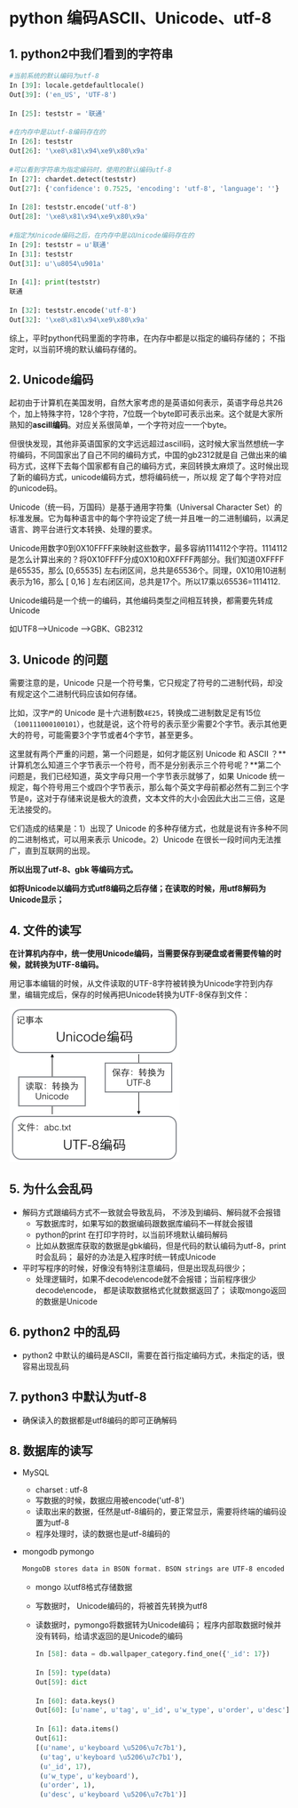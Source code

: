 # python 编码ASCII、Unicode、utf-8

## 1.  python2中我们看到的字符串
```python
#当前系统的默认编码为utf-8
In [39]: locale.getdefaultlocale()
Out[39]: ('en_US', 'UTF-8')
    
In [25]: teststr = '联通'

#在内存中是以utf-8编码存在的
In [26]: teststr
Out[26]: '\xe8\x81\x94\xe9\x80\x9a'

#可以看到字符串为指定编码时，使用的默认编码utf-8
In [27]: chardet.detect(teststr)
Out[27]: {'confidence': 0.7525, 'encoding': 'utf-8', 'language': ''}

In [28]: teststr.encode('utf-8')
Out[28]: '\xe8\x81\x94\xe9\x80\x9a'

#指定为Unicode编码之后，在内存中是以Unicode编码存在的
In [29]: teststr = u'联通'
In [31]: teststr
Out[31]: u'\u8054\u901a'
    
In [41]: print(teststr)
联通

In [32]: teststr.encode('utf-8')
Out[32]: '\xe8\x81\x94\xe9\x80\x9a'
```

综上，平时python代码里面的字符串，在内存中都是以指定的编码存储的； 不指定时，以当前环境的默认编码存储的。



## 2. Unicode编码

 起初由于计算机在美国发明，自然大家考虑的是英语如何表示，英语字母总共26个，加上特殊字符，128个字符，7位既一个byte即可表示出来。这个就是大家所熟知的**ascill编码**。对应关系很简单，一个字符对应一一个byte。

  但很快发现，其他非英语国家的文字远远超过ascill码，这时候大家当然想统一字符编码，不同国家出了自己不同的编码方式，中国的gb2312就是自 己做出来的编码方式，这样下去每个国家都有自己的编码方式，来回转换太麻烦了。这时候出现了新的编码方式，unicode编码方式，想将编码统一，所以规 定了每个字符对应的unicode码。


   Unicode（统一码，万国码）是基于通用字符集（Universal Character Set）的标准发展。它为每种语言中的每个字符设定了统一并且唯一的二进制编码，以满足语言、跨平台进行文本转换、处理的要求。

​      Unicode用数字0到0X10FFFF来映射这些数字，最多容纳1114112个字符。1114112是怎么计算出来的？将0X10FFFF分成0X10和0XFFFF两部分。我们知道0XFFFF是65535，那么 [0,65535] 左右闭区间，总共是65536个。同理，0X10用10进制表示为16，那么 [ 0,16 ] 左右闭区间，总共是17个。所以17乘以65536=1114112.

Unicode编码是一个统一的编码，其他编码类型之间相互转换，都需要先转成Unicode

如UTF8——>Unicode ——>GBK、GB2312



## 3. **Unicode 的问题**

需要注意的是，Unicode 只是一个符号集，它只规定了符号的二进制代码，却没有规定这个二进制代码应该如何存储。

比如，汉字`严`的 Unicode 是十六进制数`4E25`，转换成二进制数足足有15位（`100111000100101`），也就是说，这个符号的表示至少需要2个字节。表示其他更大的符号，可能需要3个字节或者4个字节，甚至更多。

这里就有两个严重的问题，第一个问题是，如何才能区别 Unicode 和 ASCII ？**计算机怎么知道三个字节表示一个符号，而不是分别表示三个符号呢？**第二个问题是，我们已经知道，英文字母只用一个字节表示就够了，如果 Unicode 统一规定，每个符号用三个或四个字节表示，那么每个英文字母前都必然有二到三个字节是`0`，这对于存储来说是极大的浪费，文本文件的大小会因此大出二三倍，这是无法接受的。

它们造成的结果是：1）出现了 Unicode 的多种存储方式，也就是说有许多种不同的二进制格式，可以用来表示 Unicode。2）Unicode 在很长一段时间内无法推广，直到互联网的出现。

**所以出现了utf-8、gbk 等编码方式。**

**如将Unicode以编码方式utf8编码之后存储；在读取的时候，用utf8解码为Unicode显示；**



## 4. 文件的读写

**在计算机内存中，统一使用Unicode编码，当需要保存到硬盘或者需要传输的时候，就转换为UTF-8编码。**

用记事本编辑的时候，从文件读取的UTF-8字符被转换为Unicode字符到内存里，编辑完成后，保存的时候再把Unicode转换为UTF-8保存到文件：

![rw-file-utf-8](../../pictures/编码file-utf8.png)



## 5. 为什么会乱码

- 解码方式跟编码方式不一致就会导致乱码， 不涉及到编码、解码就不会报错
  - 写数据库时，如果写如的数据编码跟数据库编码不一样就会报错
  - python的print 在打印字符时，以当前环境默认编码解码
  - 比如从数据库获取的数据是gbk编码，但是代码的默认编码为utf-8，print时会乱码； 最好的办法是入程序时统一转成Unicode
- 平时写程序的时候，好像没有特别注意编码，但是出现乱码很少； 
  - 处理逻辑时，如果不decode\encode就不会报错；当前程序很少decode\encode， 都是读取数据格式化就数据返回了； 读取mongo返回的数据是Unicode

## 6. python2 中的乱码

- python2 中默认的编码是ASCII，需要在首行指定编码方式，未指定的话，很容易出现乱码

## 7. python3 中默认为utf-8

- 确保读入的数据都是utf8编码的即可正确解码

## 8. 数据库的读写

- MySQL

  - charset : utf-8
  - 写数据的时候，数据应用被encode('utf-8')
  - 读取出来的数据，任然是utf-8编码的，要正常显示，需要将终端的编码设置为utf-8
  - 程序处理时，读的数据也是utf-8编码的

- mongodb pymongo

  ```markdown
  MongoDB stores data in BSON format. BSON strings are UTF-8 encoded so PyMongo must ensure that any strings it stores contain only valid UTF-8 data. Regular strings (<type ‘str’>) are validated and stored unaltered. Unicode strings (<type ‘unicode’>) are encoded UTF-8 first. The reason our example string is represented in the Python shell as u’Mike’ instead of ‘Mike’ is that PyMongo decodes each BSON string to a Python unicode string, not a regular str.
  ```

  - mongo 以utf8格式存储数据

  - 写数据时， Unicode编码的，将被首先转换为utf8

  - 读数据时，pymongo将数据转为Unicode编码； 程序内部取数据时候并没有转码，给请求返回的是Unicode的编码

    ```python
    In [58]: data = db.wallpaper_category.find_one({'_id': 17})
    
    In [59]: type(data)
    Out[59]: dict
    
    In [60]: data.keys()
    Out[60]: [u'name', u'tag', u'_id', u'w_type', u'order', u'desc']
    
    In [61]: data.items()
    Out[61]: 
    [(u'name', u'keyboard \u5206\u7c7b1'),
     (u'tag', u'keyboard \u5206\u7c7b1'),
     (u'_id', 17),
     (u'w_type', u'keyboard'),
     (u'order', 1),
     (u'desc', u'keyboard \u5206\u7c7b1')]
    ```

    
